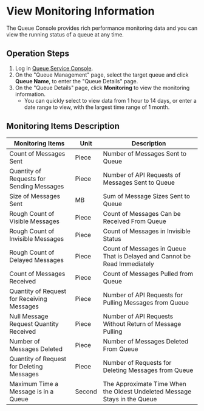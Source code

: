 # View Monitoring Information

The Queue Console provides rich performance monitoring data and you can view the running status of a queue at any time.

## Operation Steps

1. Log in [Queue Service Console](https://jqs-console.jdcloud.com/).
2. On the "Queue Management" page, select the target queue and click **Queue Name**, to enter the "Queue Details" page.
3. On the "Queue Details" page, click **Monitoring** to view the monitoring information.
   - You can quickly select to view data from 1 hour to 14 days, or enter a date range to view, with the largest time range of 1 month.

## Monitoring Items Description

| Monitoring Items                 | Unit | Description                                 |
| ---------------------- | ---- | ------------------------------------ |
| Count of Messages Sent         | Piece   | Number of Messages Sent to Queue                 |
| Quantity of Requests for Sending Messages         | Piece   | Number of API Requests of Messages Sent to Queue          |
| Size of Messages Sent         | MB   | Sum of Message Sizes Sent to Queue             |
| Rough Count of Visible Messages       | Piece   | Count of Messages Can be Received From Queue               |
| Rough Count of Invisible Messages     | Piece   | Count of Messages in Invisible Status                 |
| Rough Count of Delayed Messages       | Piece   | Count of Messages in Queue That is Delayed and Cannot be Read Immediately     |
| Count of Messages Received         | Piece   | Count of Messages Pulled from Queue                 |
| Quantity of Request for Receiving Messages        | Piece   | Number of API Requests for Pulling Messages from Queue          |
| Null Message Request Quantity Received     | Piece   | Number of API Requests Without Return of Message Pulling          |
| Number of Messages Deleted         | Piece   | Number of Messages Deleted From Queue                 |
| Quantity of Request for Deleting Messages        | Piece   | Number of Requests for Deleting Messages from Queue             |
| Maximum Time a Message is in a Queue | Second   | The Approximate Time When the Oldest Undeleted Message Stays in the Queue |

